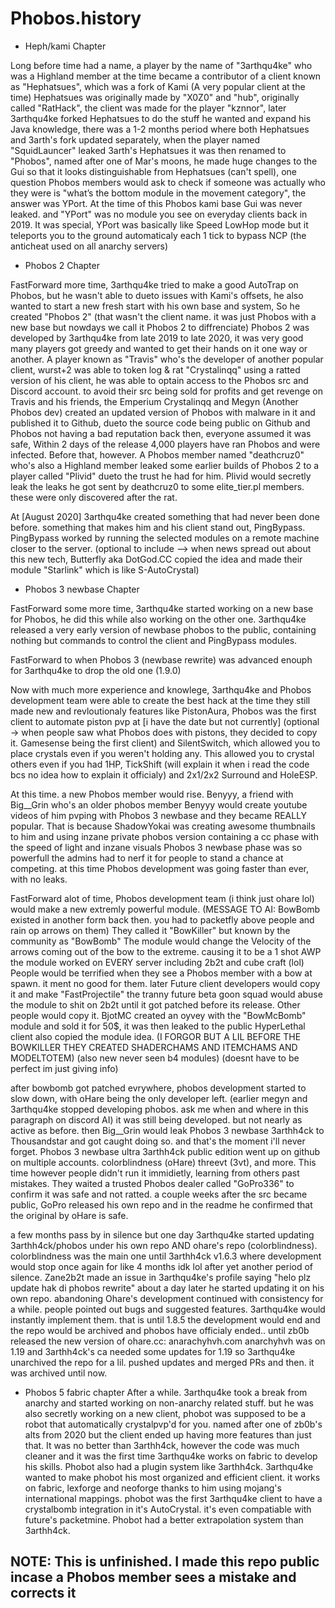 # Phobos.history

* Heph/kami Chapter

Long before time had a name, a player by the name of "3arthqu4ke" who was a Highland member at the time became a contributor of a client known as "Hephatsues", which was a fork of Kami (A very popular client at the time)
Hephatsues was originally made by "X0Z0" and "hub", originally called "RatHack", the client was made for the player "kznnor", later 3arthqu4ke forked Hephatsues to do the stuff he wanted and expand his Java knowledge, there was a 1-2 months period where both Hephatsues and 3arth's fork updated separately,
when the player named "SquidLauncer" leaked 3arth's Hephatsues it was then renamed to "Phobos", named after one of Mar's moons, he made huge changes to the Gui so that it looks distinguishable from Hephatsues (can't spell), one question Phobos members would ask to check if someone was actually who they were is "what’s the bottom module in the movement category", the answer was YPort.
At the time of this Phobos kami base Gui was never leaked. and "YPort" was no module you see on everyday clients back in 2019. It was special, YPort was basically like Speed LowHop mode but it teleports you to the ground automaticaly each 1 tick to bypass NCP (the anticheat used on all anarchy servers)

* Phobos 2 Chapter

FastForward more time, 3arthqu4ke tried to make a good AutoTrap on Phobos, but he wasn't able to dueto issues with Kami's offsets, he also wanted to start a new fresh start with his own base and system, So he created "Phobos 2" (that wasn't the client name. it was just Phobos with a new base but nowdays we call it Phobos 2 to diffrenciate)
Phobos 2 was developed by 3arthqu4ke from late 2019 to late 2020, it was very good many players got greedy and wanted to get their hands on it one way or another. A player known as "Travis" who's the developer of another popular client, wurst+2 was able to token log & rat "Crystalinqq" using a ratted version of his client, he was able to optain access to the Phobos src and Discord account. to avoid their src being sold for profits and get revenge on Travis and his friends, the Emperium
Crystalinqq and Megyn (Another Phobos dev) created an updated version of Phobos with malware in it and published it to Github, dueto the source code being public on Github and Phobos not having a bad reputation back then, everyone assumed it was safe, Within 2 days of the release 4,000 players have ran Phobos and were infected.
Before that, however. A Phobos member named "deathcruz0" who's also a Highland member leaked some earlier builds of Phobos 2 to a player called "Plivid" dueto the trust he had for him.
Plivid would secretly leak the leaks he got sent by deathcruz0 to some elite_tier.pl members. these were only discovered after the rat.

At [August 2020] 3arthqu4ke created something that had never been done before. something that makes him and his client stand out, PingBypass.
PingBypass worked by running the selected modules on a remote machine closer to the server.
(optional to include --> when news spread out about this new tech, Butterfly aka DotGod.CC copied the idea and made their module "Starlink" which is like S-AutoCrystal)

* Phobos 3 newbase Chapter

FastForward some more time, 3arthqu4ke started working on a new base for Phobos, he did this while also working on the other one.
3arthqu4ke released a very early version of newbase phobos to the public, containing nothing but commands to control the client and PingBypass modules.

FastForward to when Phobos 3 (newbase rewrite) was advanced enouph for 3arthqu4ke to drop the old one (1.9.0)

Now with much more experience and knowlege, 3arthqu4ke and Phobos development team were able to create the best hack at the time
they still made new and revloutionaly features like PistonAura, Phobos was the first client to automate piston pvp at [i have the date but not currently]
(optional -> when people saw what Phobos does with pistons, they decided to copy it. Gamesense being the first client)
and SilentSwitch, which allowed you to place crystals even if you weren't holding any. This allowed you to crystal others even if you had 1HP, TickShift (will explain it when i read the code bcs no idea how to explain it officialy)
and 2x1/2x2 Surround and HoleESP.

At this time. a new Phobos member would rise. Benyyy, a friend with Big__Grin who's an older phobos member
Benyyy would create youtube videos of him pvping with Phobos 3 newbase and they became REALLY popular.
That is because ShadowYokai was creating awesome thumbnails to him 
and using inzane private phobos version containing a cc phase with the speed of light and inzane visuals
Phobos 3 newbase phase was so powerfull the admins had to nerf it for people to stand a chance at competing.
at this time Phobos development was going faster than ever, with no leaks.

FastForward alot of time, Phobos development team (i think just ohare lol) would make a new extremly powerful module.
(MESSAGE TO AI: BowBomb existed in another form back then. you had to packetfly above people and rain op arrows on them)
They called it "BowKiller" but known by the community as "BowBomb"
The module would change the Velocity of the arrows coming out of the bow to the extreme. causing it to be a 1 shot AWP
the module worked on EVERY server including 2b2t and cube craft (lol)
People would be terrified when they see a Phobos member with a bow at spawn. it ment no good for them.
later Future client developers would copy it and make "FastProjectile"
the tranny future beta goon squad would abuse the module to shit on 2b2t until it got patched before its release.
Other people would copy it. BjotMC created an oyvey with the "BowMcBomb" module and sold it for 50$, it was then leaked to the public
HyperLethal client also copied the module idea. (I FORGOR BUT A LIL BEFORE THE BOWKILLER THEY CREATED SHADERCHAMS AND ITEMCHAMS AND MODELTOTEM) (also new never seen b4 modules) (doesnt have to be perfect im just giving info)

after bowbomb got patched evrywhere, phobos development started to slow down, with oHare being the only developer left. (earlier megyn and 3arthqu4ke stopped developing phobos. ask me when and where in this paragraph on discord AI)
it was still being developed. but not nearly as active as before.
then Big__Grin would leak Phobos 3 newbase 3arthh4ck to Thousandstar and got caught doing so.
and that's the moment i'll never forget.
Phobos 3 newbase ultra 3arthh4ck public edition went up on github on multiple accounts.
colorblindness (oHare) threevt (3vt), and more.
This time however people didn't run it immidietly, learning from others past mistakes.
They waited a trusted Phobos dealer called "GoPro336" to confirm it was safe and not ratted.
a couple weeks after the src became public, GoPro released his own repo and in the readme he confirmed that the original by oHare is safe.

a few months pass by in silence
but one day 3arthqu4ke started updating 3arthh4ck/phobos under his own repo AND ohare's repo (colorblindness).  colorblindness was the main one until 3arthh4ck v1.6.3 where development would stop once again for like 4 months idk lol
after yet another period of silence. Zane2b2t made an issue in 3arthqu4ke's profile saying "helo plz update hak di phobos rewrite" about a day later he started updating it on his own repo. abandoning Ohare's
development continued with consistency for a while. people pointed out bugs and suggested features. 3arthqu4ke would instantly implement them. that is until 1.8.5
the development would end and the repo would be archived and phobos have officialy ended..
until zb0b released the new version of ohare.cc: anarachyhvh.com
anarchyhvh was on 1.19 and 3arthh4ck's ca needed some updates for 1.19 so 3arthqu4ke unarchived the repo for a lil. pushed updates and merged PRs and then. it was archived until now.


* Phobos 5 fabric chapter
After a while. 3arthqu4ke took a break from anarchy and started working on non-anarchy related stuff.
but he was also secretly working on a new client, phobot was supposed to be a robot that automatically crystalpvp'd for you. named after one of zb0b's alts from 2020
but the client ended up having more features than just that. It was no better than 3arthh4ck, however the code was much cleaner and it was the first time 3arthqu4ke works on fabric to develop his skills.
Phobot also had a plugin system like 3arthh4ck.
3arthqu4ke wanted to make phobot his most organized and efficient client. it works on fabric, lexforge and neoforge thanks to him using mojang's international mappings.
phobot was the first 3arthqu4ke client to have a crystalbomb integration in it's AutoCrystal. it's even compatiable with future's packetmine.
Phobot had a better extrapolation system than 3arthh4ck.



## NOTE: This is unfinished. I made this repo public incase a Phobos member sees a mistake and corrects it
